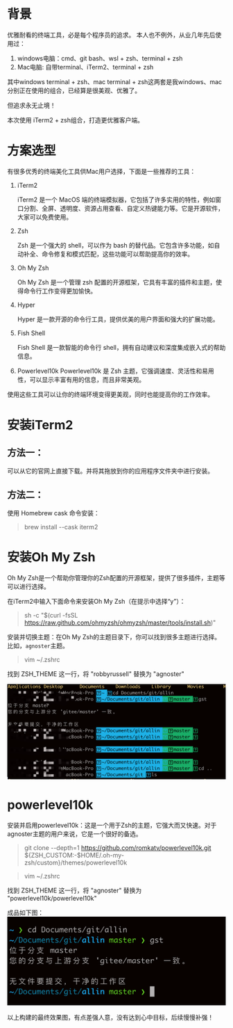 # 背景
优雅耐看的终端工具，必是每个程序员的追求。
本人也不例外，从业几年先后使用过：
1. windows电脑：cmd、git bash、wsl + zsh、terminal + zsh
2. Mac电脑: 自带terminal、iTerm2、terminal + zsh

其中windows terminal + zsh、mac terminal + zsh这两套是我windows、mac分别正在使用的组合，已经算是很美观、优雅了。

但追求永无止境！

本次使用 iTerm2 + zsh组合，打造更优雅客户端。

# 方案选型
有很多优秀的终端美化工具供Mac用户选择，下面是一些推荐的工具：

1. iTerm2

    iTerm2 是一个 MacOS 端的终端模拟器，它包括了许多实用的特性，例如窗口分割、全屏、透明度、资源占用查看、自定义热键能力等。它是开源软件，大家可以免费使用。

2. Zsh

    Zsh 是一个强大的 shell，可以作为 bash 的替代品。它包含许多功能，如自动补全、命令修复和模式匹配，这些功能可以帮助提高你的效率。

3. Oh My Zsh

    Oh My Zsh 是一个管理 zsh 配置的开源框架，它具有丰富的插件和主题，使得命令行工作变得更加愉快。

4. Hyper

    Hyper 是一款开源的命令行工具，提供优美的用户界面和强大的扩展功能。

5. Fish Shell

    Fish Shell 是一款智能的命令行 shell，拥有自动建议和深度集成嵌入式的帮助信息。

6. Powerlevel10k
    Powerlevel10k 是 Zsh 主题，它强调速度、灵活性和易用性，可以显示丰富有用的信息，而且非常美观。

使用这些工具可以让你的终端环境变得更美观，同时也能提高你的工作效率。

# 安装iTerm2

## 方法一：

可以从它的官网上直接下载。并将其拖放到你的应用程序文件夹中进行安装。

## 方法二：
使用 Homebrew cask 命令安装：

> brew install --cask iterm2

# 安装Oh My Zsh

Oh My Zsh是一个帮助你管理你的Zsh配置的开源框架，提供了很多插件，主题等可以进行选择。

在iTerm2中输入下面命令来安装Oh My Zsh（在提示中选择“y”）：

> sh -c "$(curl -fsSL https://raw.github.com/ohmyzsh/ohmyzsh/master/tools/install.sh)"

安装并切换主题：在Oh My Zsh的主题目录下，你可以找到很多主题进行选择。比如，`agnoster`主题。

> vim ~/.zshrc

找到 ZSH_THEME 这一行，将 "robbyrussell" 替换为 "agnoster"

 ![agnoster](../image/S0003-01.png) 

# powerlevel10k
安装并启用powerlevel10k：这是一个用于Zsh的主题，它强大而又快速。对于agnoster主题的用户来说，它是一个很好的备选。

> git clone --depth=1 https://github.com/romkatv/powerlevel10k.git ${ZSH_CUSTOM:-$HOME/.oh-my-zsh/custom}/themes/powerlevel10k

> vim ~/.zshrc

找到 ZSH_THEME 这一行，将 "agnoster" 替换为 "powerlevel10k/powerlevel10k"

成品如下图：
 ![agnoster](../image/S0003-02.png) 

以上构建的最终效果图，有点差强人意，没有达到心中目标，后续慢慢补强！